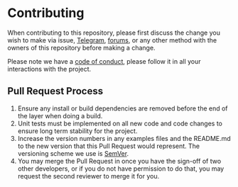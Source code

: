 # Contributing

When contributing to this repository, please first discuss the change you wish to make via issue,
[Telegram](https://web.telegram.org/#/im?p=s1269441632_13208850511834593842),
[forums](https://nuls.community/), or any other method with the owners of this repository before making a change.

Please note we have a [code of conduct](https://github.com/MechJosh0/FooBar-API/blob/master/CODE_OF_CONDUCT.md),
please follow it in all your interactions with the project.

## Pull Request Process

1. Ensure any install or build dependencies are removed before the end of the layer when doing a
   build.
2. Unit tests must be implemented on all new code and code changes to ensure long term stability for the project.
3. Increase the version numbers in any examples files and the README.md to the new version that this
   Pull Request would represent. The versioning scheme we use is [SemVer](http://semver.org/).
4. You may merge the Pull Request in once you have the sign-off of two other developers, or if you
   do not have permission to do that, you may request the second reviewer to merge it for you.
